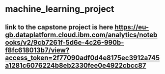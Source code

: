 # machine_learning_project
## link to the capstone project is here https://eu-gb.dataplatform.cloud.ibm.com/analytics/notebooks/v2/9cb7261f-5d6e-4c26-990b-f8fc618013b7/view?access_token=2f77090adf0d4e8175ec3912a745a1281c6076224b8eb2330fee0e4922cbcc87
